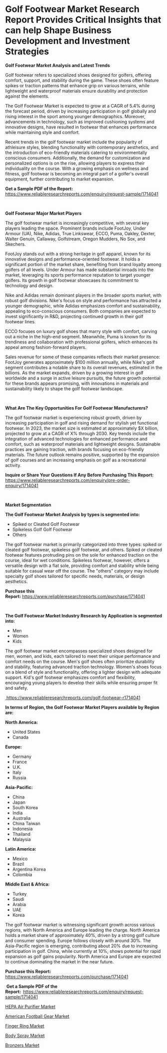 <p><h1>Golf Footwear Market Research Report Provides Critical Insights that can help Shape Business Development and Investment Strategies</h1></p><p><strong>Golf Footwear Market Analysis and Latest Trends</strong></p>
<p><p>Golf footwear refers to specialized shoes designed for golfers, offering comfort, support, and stability during the game. These shoes often feature spikes or traction patterns that enhance grip on various terrains, while lightweight and waterproof materials ensure durability and protection against the elements.</p><p>The Golf Footwear Market is expected to grow at a CAGR of 5.4% during the forecast period, driven by increasing participation in golf globally and rising interest in the sport among younger demographics. Moreover, advancements in technology, such as improved cushioning systems and innovative designs, have resulted in footwear that enhances performance while maintaining style and comfort.</p><p>Recent trends in the golf footwear market include the popularity of athleisure styles, blending functionality with contemporary aesthetics, and the introduction of eco-friendly materials catering to environmentally conscious consumers. Additionally, the demand for customization and personalized options is on the rise, allowing players to express their individuality on the course. With a growing emphasis on wellness and fitness, golf footwear is becoming an integral part of a golfer's overall equipment, further contributing to market expansion.</p></p>
<p><strong>Get a Sample PDF of the Report:&nbsp;</strong> <a href="https://www.reliableresearchreports.com/enquiry/request-sample/1714041?utm_campaign=33&utm_medium=2&utm_source=Github&utm_content=ia&utm_term=07022025&utm_id=golf-footwear">https://www.reliableresearchreports.com/enquiry/request-sample/1714041</a></p>
<p>&nbsp;</p>
<p><strong>Golf Footwear Major Market Players</strong></p>
<p><p>The golf footwear market is increasingly competitive, with several key players leading the space. Prominent brands include FootJoy, Under Armour (UA), Nike, Adidas, True Linkswear, ECCO, Puma, Oakley, Dexter, Walter Genuin, Callaway, Golfstream, Oregon Mudders, No Sox, and Skechers.</p><p>FootJoy stands out with a strong heritage in golf apparel, known for its innovative designs and performance-oriented footwear. It holds a significant portion of the market share, benefiting from brand loyalty among golfers of all levels. Under Armour has made substantial inroads into the market, leveraging its sports performance reputation to target younger golfers. Its growth in golf footwear showcases its commitment to technology and design.</p><p>Nike and Adidas remain dominant players in the broader sports market, with robust golf divisions. Nike's focus on style and performance has attracted a younger demographic, while Adidas emphasizes comfort and sustainability, appealing to eco-conscious consumers. Both companies are expected to invest significantly in R&D, projecting continued growth in their golf footwear lines.</p><p>ECCO focuses on luxury golf shoes that marry style with comfort, carving out a niche in the high-end segment. Meanwhile, Puma is known for its trendiness and collaboration with professional golfers, which enhances its appeal among fashion-forward players.</p><p>Sales revenue for some of these companies reflects their market presence: FootJoy generates approximately $100 million annually, while Nike's golf segment contributes a notable share to its overall revenues, estimated in the billions. As the market expands, driven by a growing interest in golf worldwide and a surge in active leisure pursuits, the future growth potential for these brands appears promising, with innovations in materials and sustainability likely to shape the golf footwear landscape.</p></p>
<p>&nbsp;</p>
<p><strong>What Are The Key Opportunities For Golf Footwear Manufacturers?</strong></p>
<p><p>The golf footwear market is experiencing robust growth, driven by increasing participation in golf and rising demand for stylish yet functional footwear. In 2023, the market size is estimated at approximately $X billion, projected to grow at a CAGR of X% through 2030. Key trends include the integration of advanced technologies for enhanced performance and comfort, such as waterproof materials and lightweight designs. Sustainable practices are gaining traction, with brands focusing on eco-friendly materials. The future outlook remains positive, supported by the expansion of golf courses and an increasing emphasis on golf as a recreational activity.</p></p>
<p><strong>Inquire or Share Your Questions If Any Before Purchasing This Report:</strong> <a href="https://www.reliableresearchreports.com/enquiry/pre-order-enquiry/1714041?utm_campaign=33&utm_medium=2&utm_source=Github&utm_content=ia&utm_term=07022025&utm_id=golf-footwear">https://www.reliableresearchreports.com/enquiry/pre-order-enquiry/1714041</a></p>
<p>&nbsp;</p>
<p><strong>Market Segmentation</strong></p>
<p><strong>The Golf Footwear Market Analysis by types is segmented into:</strong></p>
<p><ul><li>Spiked or Cleated Golf Footwear</li><li>Spikeless Golf Golf Footwear</li><li>Others</li></ul></p>
<p><p>The golf footwear market is primarily categorized into three types: spiked or cleated golf footwear, spikeless golf footwear, and others. Spiked or cleated footwear features protruding pins on the sole for enhanced traction on the course, ideal for wet conditions. Spikeless footwear, however, offers a versatile design with a flat sole, providing comfort and stability while being suitable for casual wear off the course. The "others" category may include specialty golf shoes tailored for specific needs, materials, or design aesthetics.</p></p>
<p><strong>Purchase this Report:&nbsp;</strong><a href="https://www.reliableresearchreports.com/purchase/1714041?utm_campaign=33&utm_medium=2&utm_source=Github&utm_content=ia&utm_term=07022025&utm_id=golf-footwear">https://www.reliableresearchreports.com/purchase/1714041</a></p>
<p>&nbsp;</p>
<p><strong>The Golf Footwear Market Industry Research by Application is segmented into:</strong></p>
<p><ul><li>Men</li><li>Women</li><li>Kids</li></ul></p>
<p><p>The golf footwear market encompasses specialized shoes designed for men, women, and kids, each tailored to meet their unique performance and comfort needs on the course. Men's golf shoes often prioritize durability and stability, featuring advanced traction technology. Women's shoes focus on a blend of style and functionality, offering a lighter design with adequate support. Kid's golf footwear emphasizes comfort and flexibility, encouraging young players to develop their skills while ensuring proper fit and safety.</p></p>
<p><a href="https://www.reliableresearchreports.com/golf-footwear-r1714041?utm_campaign=33&utm_medium=2&utm_source=Github&utm_content=ia&utm_term=07022025&utm_id=golf-footwear">&nbsp;https://www.reliableresearchreports.com/golf-footwear-r1714041</a></p>
<p><strong>In terms of Region, the Golf Footwear Market Players available by Region are:</strong></p>
<p>
    <p> <strong> North America: </strong>
        <ul>
            <li>United States</li>
            <li>Canada</li>
        </ul>
        </p> 
    <p> <strong> Europe: </strong>
        <ul>
            <li>Germany</li>
            <li>France</li>
            <li>U.K.</li>
            <li>Italy</li>
            <li>Russia</li>
        </ul>
        </p> 
    <p> <strong> Asia-Pacific: </strong>
        <ul>
            <li>China</li>
            <li>Japan</li>
            <li>South Korea</li>
            <li>India</li>
            <li>Australia</li>
            <li>China Taiwan</li>
            <li>Indonesia</li>
            <li>Thailand</li>
            <li>Malaysia</li>
        </ul>
        </p> 
    <p> <strong> Latin America: </strong>
        <ul>
            <li>Mexico</li>
            <li>Brazil</li>
            <li>Argentina Korea</li>
            <li>Colombia</li>
        </ul>
        </p> 
    <p> <strong> Middle East & Africa: </strong>
        <ul>
            <li>Turkey</li>
            <li>Saudi</li>
            <li>Arabia</li>
            <li>UAE</li>
            <li>Korea</li>
        </ul>
    </p>
    </p>
<p><p>The golf footwear market is witnessing significant growth across various regions, with North America and Europe leading the charge. North America holds a market share of approximately 40%, driven by a strong golf culture and consumer spending. Europe follows closely with around 30%. The Asia-Pacific region is emerging, contributing about 20% due to increasing participation in golf. China, while currently at 10%, shows potential for rapid expansion as golf gains popularity. North America and Europe are expected to continue dominating the market in the near future.</p></p>
<p><strong>Purchase this Report: </strong><a href="https://www.reliableresearchreports.com/purchase/1714041?utm_campaign=33&utm_medium=2&utm_source=Github&utm_content=ia&utm_term=07022025&utm_id=golf-footwear">https://www.reliableresearchreports.com/purchase/1714041</a></p>
<p>&nbsp;<strong>Get a Sample PDF of the Report:&nbsp;&nbsp;</strong><a href="https://www.reliableresearchreports.com/enquiry/request-sample/1714041?utm_campaign=33&utm_medium=2&utm_source=Github&utm_content=ia&utm_term=07022025&utm_id=golf-footwear">https://www.reliableresearchreports.com/enquiry/request-sample/1714041</a></p>
<p><strong></strong></p>
<p><p><a href="https://github.com/lashaunm5st/Market-Research-Report-List-1/blob/main/hepa-air-purifier-market.md?utm_campaign=33&utm_medium=2&utm_source=Github&utm_content=ia&utm_term=07022025&utm_id=golf-footwear">HEPA Air Purifier Market</a></p><p><a href="https://github.com/kimberjam0i/Market-Research-Report-List-1/blob/main/american-football-gear-market.md?utm_campaign=33&utm_medium=2&utm_source=Github&utm_content=ia&utm_term=07022025&utm_id=golf-footwear">American Football Gear Market</a></p><p><a href="https://github.com/osbornrdaflalo/Market-Research-Report-List-1/blob/main/finger-ring-market.md?utm_campaign=33&utm_medium=2&utm_source=Github&utm_content=ia&utm_term=07022025&utm_id=golf-footwear">Finger Ring Market</a></p><p><a href="https://github.com/ElviraLeka1962/Market-Research-Report-List-1/blob/main/body-spray-market.md?utm_campaign=33&utm_medium=2&utm_source=Github&utm_content=ia&utm_term=07022025&utm_id=golf-footwear">Body Spray Market</a></p><p><a href="https://github.com/darenph8er/Market-Research-Report-List-1/blob/main/bronzers-market.md?utm_campaign=33&utm_medium=2&utm_source=Github&utm_content=ia&utm_term=07022025&utm_id=golf-footwear">Bronzers Market</a></p></p>